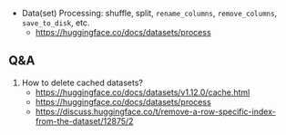 - Data(set) Processing: shuffle, split, `rename_columns`, `remove_columns`, `save_to_disk`, etc.
    - <https://huggingface.co/docs/datasets/process>


## Q&A
1. How to delete cached datasets?
    - <https://huggingface.co/docs/datasets/v1.12.0/cache.html>
    - <https://huggingface.co/docs/datasets/process>
    - <https://discuss.huggingface.co/t/remove-a-row-specific-index-from-the-dataset/12875/2>

